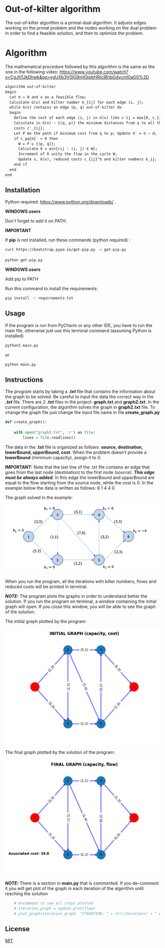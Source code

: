 # Out-of-kilter algorithm

The out-of-kilter algorithm is a primal-dual algorithm. It adjusts edges working on the primal problem and the nodes working on the dual problem in order to find a feasible solution, and then to optimize the problem.

# Algorithm
The mathematical procedure followed by this algorithm is the same as the one in the following video: https://www.youtube.com/watch?v=CgJhTJkDhwk&pp=ygUXb3V0IG9mIGtpbHRlciBhbGdvcml0aG0%3D
```latex
algorithm out-of-kilter
begin
  Let π = 0 and x an a feasible flow;
  Calculate G(x) and kilter number k_{ij} for each edge (i, j);
  while G(x) contains an edge (p, q) out-of-kilter do
  begin
    Define the cost of each edge (i, j) in G(x) like c′ij = max{0, c_{ij}^π };
    Calculate in G(x) − {(q, p)} the minimum distances from q to all the other nodes compared to
    costs c'_{ij};
    Let P be the path if minimum cost from q to p; Update π′ = π − d;
    if c_pq{π}′ < 0 then
      W = P ∪ {(p, q)};
      Calculate δ = min{rij : (i, j) ∈ W};
      Increment of δ unity the flow in the cycle W;
      Update x, G(x), reduced costs c_{ij}^π and kilter numbers k_ij;
    end if
  end
end
```
## Installation

Python required: https://www.python.org/downloads/ . 

**WINDOWS users**

Don't forget to add it on PATH.

**IMPORTANT**

If **pip** is not installed, run these commands (python required) :
```bash
curl https://bootstrap.pypa.io/get-pip.py -o get-pip.py

python get-pip.py
```

**WINDOWS users**

Add pip to PATH 

Run this command to install the requirements:

```bash
pip install -r requirements.txt
```


## Usage

If the program is run from PyCharm or any other IDE, you have to run the main file, otherwise just use this terminal command (assuming Python is installed)

```bash
python3 main.py
```
or
```bash
python main.py
```

## Instructions

The program starts by taking a **_.txt_** file that contains the information about the graph to be solved.
Be careful to input the data the correct way in the **_.txt_** file. There are 2 **_.txt_** files in the project: **graph.txt** and **graph2.txt**. In the current configuration, the algorithm solves the graph in **graph2.txt** file. To change the graph file just change the input file name in file **create_graph.py**
```python
def create_graph():

    with open("graph2.txt", 'r') as file:
        lines = file.readlines()
```

The data in the **.txt** file is organized as follows: **source, destination, lowerBound, upperBound, cost**. When the problem doesn't provide a **lowerBound** (minimum capacity), assign it to 0.

**IMPORTANT:** Note that the last line of the .txt file contains an edge that goes from the last node (destination) to the first node (source). **_This edge must be always added_**. In this edge the lowerBound and upperBound are equal to the flow starting from the source node, while the cost is 0. In the example below the data is written as follows: 6 1 4 4 0

The graph solved in the example:

![Example](https://github.com/stivengjinaj/Out-of-kilter/blob/master/solved%20example.png)

When you run the program, all the iterations with kilter numbers, flows and reduced costs will be printed in terminal. 

**_NOTE:_** The program plots the graphs in order to understand better the solution. If you run the program on terminal, a window containing the initial graph will open. If you close this window, you will be able to see the graph of the solution.

The initial graph plotted by the program:

![Initial graph](https://github.com/stivengjinaj/Out-of-kilter/blob/master/initial_graph.png)

The final graph plotted by the solution of the program:

![Final graph](https://github.com/stivengjinaj/Out-of-kilter/blob/master/final_graph.png)

**_NOTE:_** There is a section in **main.py** that is commented. If you de-comment it you will get plot of the graph in each iteration of the algorithm until reaching the solution

```python
    # Uncomment to see all steps plotted
    # iteration_graph = update_plot(flow)
    # plot_graph(iteration_graph, "ITERATION: " + str(iterations) + " GRAPH (capacity, flow)\n", "Associated cost: " + str(np.sum(cost * flow)))
```

## License

[MIT](https://choosealicense.com/licenses/mit/)

